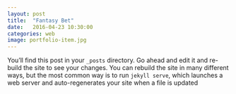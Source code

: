 ```yaml
---
layout: post
title:  "Fantasy Bet"
date:   2016-04-23 10:30:00
categories: web
image: portfolio-item.jpg
---
```

You’ll find this post in your `_posts` directory. Go ahead and edit it and re-build the site to see your changes. You can rebuild the site in many different ways, but the most common way is to run `jekyll serve`, which launches a web server and auto-regenerates your site when a file is updated